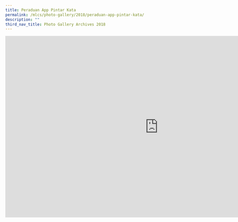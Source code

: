 ```yaml
---
title: Peraduan App Pintar Kata
permalink: /mlcs/photo-gallery/2018/peraduan-app-pintar-kata/
description: ""
third_nav_title: Photo Gallery Archives 2018
---
```

<iframe allowfullscreen="true" height="569" width="960" frameborder="0" src="https://docs.google.com/presentation/d/e/2PACX-1vT3ctzMSVp9nAB1yPflaKZ7ift29hegIDTsWk-i4PiSEK693wSl2oytxc9Sgt3cwKrwcae2v7FtPDO8/embed?start=false&amp;loop=false&amp;delayms=3000"></iframe>